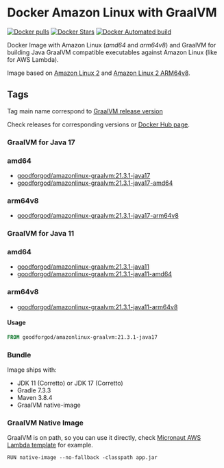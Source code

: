 # Docker Amazon Linux with GraalVM

[![Docker pulls](https://img.shields.io/docker/pulls/goodforgod/amazonlinux-graalvm.svg)](https://registry.hub.docker.com/v2/repositories/goodforgod/amazonlinux-graalvm/)
[![Docker Stars](https://img.shields.io/docker/stars/goodforgod/amazonlinux-graalvm.svg)](https://registry.hub.docker.com/v2/repositories/goodforgod/amazonlinux-graalvm/)
[![Docker Automated build](https://img.shields.io/docker/automated/goodforgod/amazonlinux-graalvm.svg?maxAge=31536000)](https://registry.hub.docker.com/v2/repositories/goodforgod/amazonlinux-graalvm/)

Docker Image with Amazon Linux (*amd64* and *arm64v8*) and GraalVM for building Java GraalVM compatible executables against Amazon Linux (like for AWS Lambda).

Image based on [Amazon Linux 2](https://hub.docker.com/_/amazonlinux/) and [Amazon Linux 2 ARM64v8](https://hub.docker.com/r/arm64v8/amazonlinux).

## Tags

Tag main name correspond to [GraalVM release version](https://github.com/graalvm/graalvm-ce-builds)

Check releases for corresponding versions or [Docker Hub page](https://hub.docker.com/repository/docker/goodforgod/amazonlinux-graalvm/tags?page=1&ordering=last_updated).

### GraalVM for Java 17

### amd64
- [goodforgod/amazonlinux-graalvm:21.3.1-java17](https://github.com/GoodforGod/docker-amazonlinux-graalvm/blob/master/java17/amd64/Dockerfile)
- [goodforgod/amazonlinux-graalvm:21.3.1-java17-amd64](https://github.com/GoodforGod/docker-amazonlinux-graalvm/blob/master/java17/amd64/Dockerfile)

### arm64v8
- [goodforgod/amazonlinux-graalvm:21.3.1-java17-arm64v8](https://github.com/GoodforGod/docker-amazonlinux-graalvm/blob/master/java17/arm64v8/Dockerfile)

### GraalVM for Java 11

### amd64
- [goodforgod/amazonlinux-graalvm:21.3.1-java11](https://github.com/GoodforGod/docker-amazonlinux-graalvm/blob/master/java11/amd64/Dockerfile)
- [goodforgod/amazonlinux-graalvm:21.3.1-java11-amd64](https://github.com/GoodforGod/docker-amazonlinux-graalvm/blob/master/java11/amd64/Dockerfile)

### arm64v8  
- [goodforgod/amazonlinux-graalvm:21.3.1-java11-arm64v8](https://github.com/GoodforGod/docker-amazonlinux-graalvm/blob/master/java11/arm64v8/Dockerfile)

#### Usage

```dockerfile
FROM goodforgod/amazonlinux-graalvm:21.3.1-java17
```

### Bundle

Image ships with:
- JDK 11 (Corretto) or JDK 17 (Corretto)
- Gradle 7.3.3
- Maven 3.8.4
- GraalVM native-image

### GraalVM Native Image

GraalVM is on path, so you can use it directly, check [Micronaut AWS Lambda template](https://github.com/GoodforGod/micronaut-awslambda-function-template/blob/master/Dockerfile) for example.

```shell
RUN native-image --no-fallback -classpath app.jar
```
